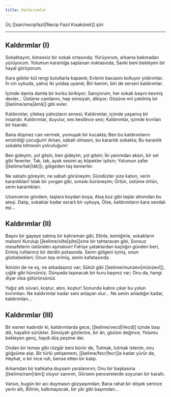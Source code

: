```yaml
---
title: Kaldırımlar
---
```


Üç [[sair/necipfazil|Necip Fazıl Kısakürek]] şiiri

---

## Kaldırımlar (I)
Sokaktayım, kimsesiz bir sokak ortasında;
Yürüyorum, arkama bakmadan yürüyorum.
Yolumun karanlığa saplanan noktasında,
Sanki beni bekleyen bir hayal görüyorum.

Kara gökler kül rengi bulutlarla kapanık;
Evlerin bacasını kolluyor yıldırımlar.
İn cin uykuda, yalnız iki yoldaş uyanık;
Biri benim, biri de serseri kaldırımlar.

İçimde damla damla bir korku birikiyor;
Sanıyorum, her sokak başını kesmiş devler...
Üstüme camlarını, hep simsiyah, dikiyor;
Gözüne mil çekilmiş bir [[kelime/ama|âmâ]] gibi evler.

Kaldırımlar, çilekeş yalnızların annesi;
Kaldırımlar, içimde yaşamış bir insandır.
Kaldırımlar, duyulur, ses kesilince sesi;
Kaldırımlar, içimde kıvrılan bir lisandır.

Bana düşmez can vermek, yumuşak bir kucakta;
Ben bu kaldırımların emzirdiği çocuğum!
Aman, sabah olmasın, bu karanlık sokakta;
Bu karanlık sokakta bitmesin yolculuğum!

Ben gideyim, yol gitsin, ben gideyim, yol gitsin;
İki yanımdan aksın, bir sel gibi fenerler.
Tak, tak, ayak sesimi aç köpekler işitsin;
Yolumun zafer [[kelime/tak|tâk]]ı, gölgeden taş kemerler.

Ne sabahı göreyim, ne sabah görüneyim; 
Gündüzler size kalsın, verin karanlıkları!
Islak bir yorgan gibi, sımsıkı bürüneyim;
Örtün, üstüme örtün, serin karanlıkları.

Uzanıverse gövdem, taşlara boydan boya;
Alsa buz gibi taşlar alnımdan bu ateşi.
Dalıp, sokaklar kadar esrarlı bir uykuya,
Ölse, kaldırımların kara sevdalı eşi...

## Kaldırımlar (II)

Başını bir gayeye satmış bir kahraman gibi,
Etinle, kemiğinle, sokakların malısın!
Kurulup [[kelime/silte|şilte]]sine bir tahtaravan gibi,
Sonsuz mesafelerin üstünden aşmalısın!
Fahişe yataklardan kaçtığın günden beri,
Erimiş ruhlarınız bir derdin potasında.
Senin gölgeni içmiş, onun gözbebekleri;
Onun taşı erimiş, senin kafatasında.

İkinizin de ne eş, ne arkadaşınız var;
Sükût gibi [[kelime/munzevi|münzevî]], çığlık gibi hürsünüz.
Dünyada taşınacak bir kuru başınız var;
Onu da, hangi diyar olsa götürürsünüz.

Yağız atlı süvari, koştur, atını, koştur!
Sonunda kabre çıkar bu yolun kıvrımları.
Ne kaldırımlar kadar seni anlayan olur...
Ne senin anladığın kadar, kaldırımları...

## Kaldırımlar (III)

Bir esmer kadındır ki, kaldırımlarda gece,
[[kelime/vecd|Vecd]] içinde başı dik, hayalini sürükler.
Simsiyah gözlerine, bir ân, gözüm değince,
Yolumu bekleyen genç, haydi düş peşime der.

Ondan bir temas gibi rüzgâr beni bürür de,
Tutmak, tutmak isterim, onu göğsüme alıp.
Bir türlü yetişemem, [[kelime/fecr|fecr]]e kadar yürür de,
Heyhat, o bir ince ruh, bense etten bir kalıp.

Arkamdan bir kahkaha duysam yaralanırım;
Onu bir başkasına [[kelime/ram|râm]] oluyor sanırım,
Görsem pencerelerde soyunan bir karaltı.

Varsın, bugün bir acı duymasın gözyaşımdan;
Bana rahat bir döşek serince yerin altı,
Bilirim, kalkmayacak, bir yâr gibi başımdan...